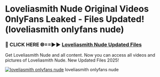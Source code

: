 # Loveliasmith Nude Original Videos 0nlyFans Leaked - Files Updated! (loveliasmith onlyfans nude)

<h3>🔴 CLICK HERE 🌐==►► <a href="https://tinyurl.com/2p9ay9w9" rel="nofollow">Loveliasmith Nude Updated Files</a></h3>

Get Loveliasmith Nude and all content. Now you can access all videos and pictures of Loveliasmith Nude. New Updated Files 2025!

[![loveliasmith onlyfans nude](https://i.imgur.com/KQgVmj3.gif)](https://tinyurl.com/2p9ay9w9)
loveliasmith onlyfans nude